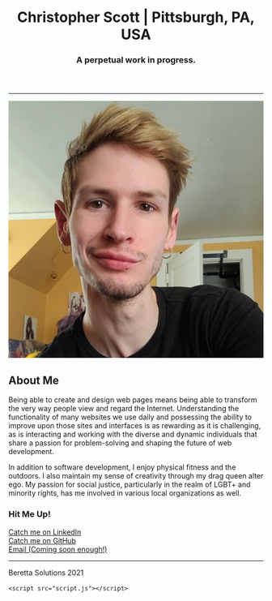<!DOCTYPE html> <!--starting format to ensure uniformity across browsers/devices !-->
<html>

  <head>
    <meta charset="utf-8">
    <meta name="viewport" content="width=device-width">
    <title>Thinkful Portfolio</title>
    <link
    href="https://cdnjs.cloudflare.com/ajax/libs/normalize/8.0.1/normalize.min.css"
    rel="stylesheet"
    type="text/css"
  />
    <link href="style.css" rel="stylesheet" type="text/css" />
  </head>

  <body>

<header id="home" class="intro">
  <h1 class="name"> Christopher Scott | Pittsburgh, PA, USA
  </h1>
  <h3>A perpetual work in progress. </h3>
  </header>


<hr>

<main> <!-- Main content !-->
  <div>
    <article class="about"> 
      <center><img src="docs/Profile.jpg"/></center>
      <h2>About Me </h2>
      <section>
      <p>Being able to create and design web pages means being able to transform the very way people view and regard the Internet. Understanding the functionality of many websites we use daily and possessing the ability to improve upon those sites and interfaces is as rewarding as it is challenging, as is interacting and working with the diverse and dynamic individuals that share a passion for problem-solving and shaping the future of web development.</p>
      <p>
      In addition to software development, I enjoy physical fitness and the outdoors. I also maintain my sense of creativity through my drag queen alter ego. My passion for social justice, particularly in the realm of LGBT+ and minority rights, has me involved in various local organizations as well.</p>
      </section>
    </article>
  </div>
</main>

<!-- Contact !-->

<nav>
  <div>
    <h3>Hit Me Up!</h3>
    <article>
    <a href="https://www.linkedin.com/in/crobertscott/">Catch me on LinkedIn</a>
    <br>
    <a href="https://github.com/crobertscott">Catch me on GitHub</a>
    <br>
    <a href="#home">Email (Coming soon enough!)</a>
    </article>
  </div>
</nav>

<hr>

<footer>
    <copyright>Beretta Solutions 2021</copyright>
</footer>

    <script src="script.js"></script>
  </body>
</html>
